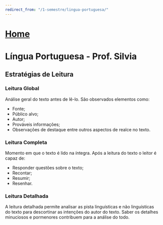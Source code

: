 ```yaml
---
redirect_from: "/1-semestre/lingua-portuguesa/"
---
```


# [Home](/engenharia-da-computacao/)

# Língua Portuguesa - Prof. Silvia

## Estratégias de Leitura

### Leitura Global

Análise geral do texto antes de lê-lo. São observados elementos como:

- Fonte;
- Público alvo;
- Autor;
- Prováveis informações;
- Observações de destaque entre outros aspectos de realce no texto.

### Leitura Completa

Momento em que o texto é lido na íntegra. Após a leitura do texto o leitor é capaz de:

- Responder questões sobre o texto;
- Recontar;
- Resumir;
- Resenhar.

### Leitura Detalhada

A leitura detalhada permite analisar as pista linguísticas e não linguísticas do texto para descortinar as intenções do autor do texto. Saber os detalhes minuciosos e pormenores contribuem para a análise do todo.